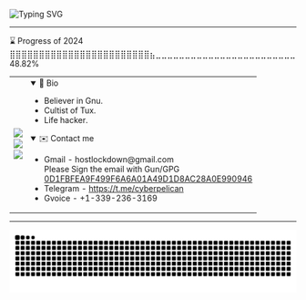 ![Typing SVG](https://readme-typing-svg.demolab.com?font=Fira+Code&duration=3000&pause=500&color=1DF786&random=false&width=435&lines=Welcome+to+the+real+world.;It+sucks.;And+you+will+love+it.)

---

<!--START_SECTION:progress-->
⌛ Progress of 2024
⣿⣿⣿⣿⣿⣿⣿⣿⣿⣿⣿⣿⣿⣿⣿⣿⣿⣿⣿⣿⣿⣿⣿⣿⣦⣀⣀⣀⣀⣀⣀⣀⣀⣀⣀⣀⣀⣀⣀⣀⣀⣀⣀⣀⣀⣀⣀⣀⣀ 48.82%
<!--END_SECTION:progress-->



<table>
<tr>
<td>
<img src="http://github-profile-summary-cards.vercel.app/api/cards/profile-details?username=dhay3&theme=2077" style="width:500px"><br>
<img src="https://github-readme-stats.vercel.app/api?username=dhay3&show_icons=true&theme=radical&hide_title=true&card_width=500&hide_border=true"/><br>
<img src="https://leetcard.jacoblin.cool/dhay3?site=cn&theme=dark"/><br>
</td>
<td style="float:left;text-align:left">
<details open>
<summary>👋 Bio</summary>
<ul>
<li>Believer in Gnu.</li>
<li>Cultist of Tux.</li>
<li>Life hacker.</li>
</ul>
</details>
<details open>
<summary>✉️ Contact me</summary>
<ul>
<li>Gmail - hostlockdown@gmail.com<br>Please Sign the email with Gun/GPG <br><a href="https://keys.openpgp.org/search?q=0D1FBFEA9F499F6A6A01A49D1D8AC28A0E990946">0D1FBFEA9F499F6A6A01A49D1D8AC28A0E990946</a></li>
<li>Telegram - <a href="https://t.me/cyberpelican">https://t.me/cyberpelican</a></li>
<li>Gvoice - +1-339-236-3169</li>
</ul>
</details>
</td>
</tr>
</table>


---
![](https://raw.githubusercontent.com/dhay3/dhay3/output/github-contribution-grid-snake.svg)
